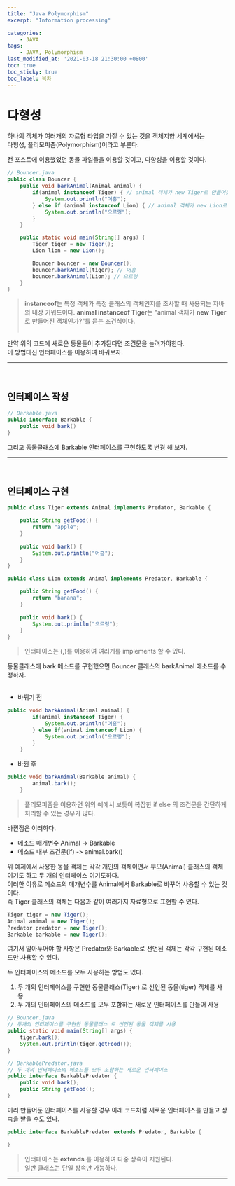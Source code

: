 ```yaml
---
title: "Java Polymorphism"
excerpt: "Information processing"

categories:
    - JAVA
tags:
    - JAVA, Polymorphism
last_modified_at: '2021-03-18 21:30:00 +0800'
toc: true
toc_sticky: true
toc_label: 목차
---
```


# 다형성

하나의 객체가 여러개의 자료형 타입을 가질 수 있는 것을 객체지향 세계에서는<br>
다형성, 폴리모피즘(Polymorphism)이라고 부른다.

전 포스트에 이용했었던 동물 파일들을 이용할 것이고, 다향성을 이용할 것이다.
``` java
// Bouncer.java
public class Bouncer {
	public void barkAnimal(Animal animal) {
		if(animal instanceof Tiger) { // animal 객체가 new Tiger로 만들어졌는가?
			System.out.println("어흥");
		} else if (animal instanceof Lion) { // animal 객체가 new Lion로 만들어졌는가?
			System.out.println("으르렁");
		}
	}

	public static void main(String[] args) {
		Tiger tiger = new Tiger();
		Lion lion = new Lion();

		Bouncer bouncer = new Bouncer();
		bouncer.barkAnimal(tiger); // 어흥
		bouncer.barkAnimal(Lion); // 으르렁
	}
}
```

> **instanceof**는 특정 객체가 특정 클래스의 객체인지를 조사할 때 사용되는 자바의 내장 키워드이다. **animal instanceof Tiger**는 "animal 객체가 **new Tiger**로 만들어진 객체인가?"를 묻는 조건식이다.<br><br>

만약 위의 코드에 새로운 동물들이 추가된다면 조건문을 늘려가야한다.<br>
이 방법대신 인터페이스를 이용하여 바꿔보자.<br>

---
<br>

## 인터페이스 작성
``` java
// Barkable.java
public interface Barkable {
	public void bark()
}
```

그리고 동물클래스에 Barkable 인터페이스를 구현하도록 변경 해 보자.

---
<br>

## 인터페이스 구현
``` java
public class Tiger extends Animal implements Predator, Barkable {

	public String getFood() {
		return "apple";
	}
	
	public void bark() {
		System.out.println("어흥");
	}
}
```
``` java
public class Lion extends Animal implements Predator, Barkable {

	public String getFood() {
		return "banana";
	}
	
	public void bark() {
		System.out.println("으르렁");
	}
}
```

> 인터페이스는 (**,**)를 이용하여 여러개를 implements 할 수 있다.

동물클래스에 bark 메소드를 구현했으면 Bouncer 클래스의 barkAnimal 메소드를 수정하자.<br><br>
- 바뀌기 전
``` java
public void barkAnimal(Animal animal) {
		if(animal instanceof Tiger) {
			System.out.println("어흥");
		} else if(animal instanceof Lion) {
			System.out.println("으르렁");
		}
	}
```

- 바뀐 후
``` java
public void barkAnimal(Barkable animal) {
		animal.bark();
	}
```

> 폴리모피즘을 이용하면 위의 예에서 보듯이 복잡한 if else 의 조건문을 간단하게 처리할 수 있는 경우가 많다.

바뀐점은 이러하다.
* 메소드 매개변수 Animal -> Barkable
* 메소드 내부 조건문(if) -> animal.bark()

위 예제에서 사용한 동물 객체는 각각 개인의 객체이면서 부모(Animal) 클래스의 객체이기도 하고 두 개의 인터페이스 이기도하다.<br>
이러한 이유로 메소드의 매개변수를 Animal에서 Barkable로 바꾸어 사용할 수 있는 것이다.<br>
즉 Tiger 클래스의 객체는 다음과 같이 여러가지 자료형으로 표현할 수 있다.

``` java
Tiger tiger = new Tiger();
Animal animal = new Tiger();
Predator predator = new Tiger();
Barkable barkable = new Tiger();
```

여기서 알아두어야 할 사항은 Predator와 Barkable로 선언된 객체는 각각 구현된 메소드만 사용할 수 있다.<br>

두 인터페이스의 메소드를 모두 사용하는 방법도 있다.
1. 두 개의 인터페이스를 구현한 동물클래스(Tiger) 로 선언된 동물(tiger) 객체를 사용
2. 두 개의 인터페이스의 메소드를 모두 포함하는 새로운 인터페이스를 만들어 사용

``` java
// Bouncer.java
// 두개의 인터페이스를 구현한 동물클래스 로 선언된 동물 객체를 사용
public static void main(String[] args) {
	tiger.bark();
	System.out.println(tiger.getFood());
}
```
``` java
// BarkablePredator.java
// 두 개의 인터페이스의 메소드를 모두 포함하는 새로운 인터페이스
public interface BarkablePredator {
	public void bark();
	public String getFood();
}
```

미리 만들어둔 인터페이스를 사용할 경우 아래 코드처럼 새로운 인터페이스를 만들고 상속을 받을 수도 있다.
``` java
public interface BarkablePredator extends Predator, Barkable {

}
```

> 인터페이스는 **extends** 를 이용하여 다중 상속이 지원된다.<br>
> 일반 클래스는 단일 상속만 가능하다.

---